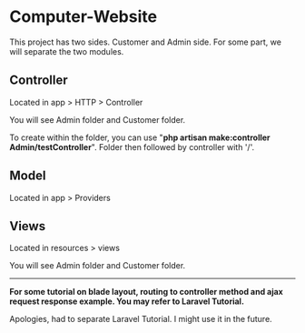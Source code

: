 # Computer-Website

This project has two sides. Customer and Admin side. For some part, we will separate the two modules.

## Controller

Located in app > HTTP > Controller

You will see Admin folder and Customer folder.


To create within the folder, you can use "**php artisan make:controller Admin/testController**". Folder then followed by controller with '/'.

## Model

Located in app > Providers

## Views

Located in resources > views

You will see Admin folder and Customer folder.

---
**For some tutorial on blade layout, routing to controller method and ajax request response example. You may refer to Laravel Tutorial.**

Apologies, had to separate Laravel Tutorial. I might use it in the future.
